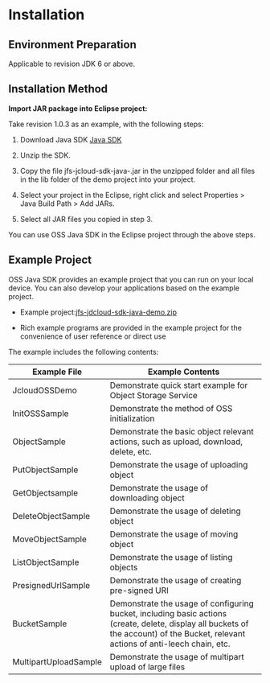 # Installation

## Environment Preparation

Applicable to revision JDK 6 or above.

## Installation Method

**Import JAR package into Eclipse project:**

Take revision 1.0.3 as an example, with the following steps:

1. Download Java SDK [Java SDK](http://downloads.oss.cn-north-1.jcloudcs.com/jfs-jcloud-sdk-java-1.0.13.jar)

2. Unzip the SDK.

3. Copy the file jfs-jcloud-sdk-java-<versionId>.jar in the unzipped folder and all files in the lib folder of the demo project into your project.

4. Select your project in the Eclipse, right click and select Properties > Java Build Path > Add JARs.

5. Select all JAR files you copied in step 3.

You can use OSS Java SDK in the Eclipse project through the above steps.


## Example Project

OSS Java SDK provides an example project that you can run on your local device. You can also develop your applications based on the example project.

* Example project:[jfs-jdcloud-sdk-java-demo.zip](http://downloads.oss.cn-north-1.jcloudcs.com/jfs-jcloud-sdk-java-demo.zip)

* Rich example programs are provided in the example project for the convenience of user reference or direct use

The example includes the following contents:

|Example File|Example Contents|
|-|-|
|JcloudOSSDemo|Demonstrate quick start example for Object Storage Service|
|InitOSSSample|Demonstrate the method of OSS initialization|
|ObjectSample|Demonstrate the basic object relevant actions, such as upload, download, delete, etc.|
|PutObjectSample|Demonstrate the usage of uploading object|
|GetObjectsample|Demonstrate the usage of downloading object|
|DeleteObjectSample|Demonstrate the usage of deleting object|
|MoveObjectSample|Demonstrate the usage of moving object|
|ListObjectSample|Demonstrate the usage of listing objects|
|PresignedUrlSample|Demonstrate the usage of creating pre-signed URI|
|BucketSample|Demonstrate the usage of configuring bucket, including basic actions (create, delete, display all buckets of the account) of the Bucket, relevant actions of anti-leech chain, etc.|
|MultipartUploadSample|Demonstrate the usage of multipart upload of large files|
